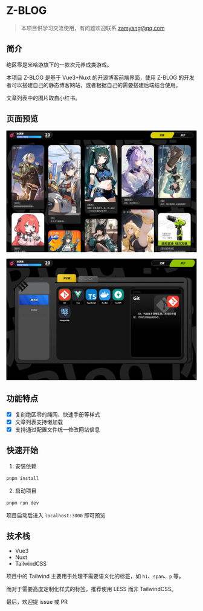 # Z-BLOG

> 本项目供学习交流使用，有问题欢迎联系 zamyang@qq.com

## 简介

绝区零是米哈游旗下的一款次元养成类游戏。

本项目 Z-BLOG 是基于 Vue3+Nuxt 的开源博客前端界面，使用 Z-BLOG 的开发者可以搭建自己的静态博客网站，或者根据自己的需要搭建后端结合使用。

文章列表中的图片取自小红书。

## 页面预览

![](https://raw.githubusercontent.com/Yang-ZhiHang/z-blog/master/demo/文章.webp)

![](https://raw.githubusercontent.com/Yang-ZhiHang/z-blog/master/demo/关于.webp)

## 功能特点

- [x] 复刻绝区零的绳网、快速手册等样式
- [x] 文章列表支持懒加载
- [x] 支持通过配置文件统一修改网站信息

## 快速开始

1. 安装依赖

```bash
pnpm install
```

2. 启动项目

```bash
pnpm run dev
```

项目启动后进入 `localhost:3000` 即可预览

## 技术栈

- Vue3
- Nuxt
- TailwindCSS

项目中的 Tailwind 主要用于处理不需要语义化的标签，如 `h1`、`span`、`p` 等。

而对于需要高度定制化样式的标签，推荐使用 LESS 而非 TailwindCSS。

最后，欢迎提 issue 或 PR